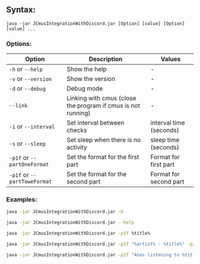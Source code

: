 ## Syntax:
`java -jar JCmusIntegrationWithDiscord.jar [Option] [value] [Option] [value] ...`

### Options:
| Option                       | Description                                                  | Values                  |
|------------------------------|--------------------------------------------------------------|-------------------------|
| `-h` or `--help`             | Show the help                                                | -                       |
 | `-v` or `--version`          | Show the version                                             | -                       |
 | `-d` or `--debug`            | Debug mode                                                   | -                       |
| `--link`                     | Linking with cmus (close the program if cmus is not running) | -                       |
 | `-i` or `--interval`         | Set interval between checks                                  | interval time (seconds) |
| `-s` or `--sleep`            | Set sleep when there is no activity                          | sleep time (seconds)    |
| `-p1f` or `--partOneFormat`  | Set the format for the first part                            | Format for first part   |
| `-p1f` or `--partToweFormat` | Set the format for the second part                           | Format for second part  |


### Examples:
```bash
java -jar JCmusIntegrationWithDiscord.jar -h
```
```bash
java -jar JCmusIntegrationWithDiscord.jar --help
```

```bash
java -jar JCmusIntegrationWithDiscord.jar -p1f %title%
```

```bash
java -jar JCmusIntegrationWithDiscord.jar -p1f "%artist% - %title%" -p2f "%artist% - %title%"
```

```bash
java -jar JCmusIntegrationWithDiscord.jar -p1f "Anas listening to %title%" -p2f "From %artist%"
```
